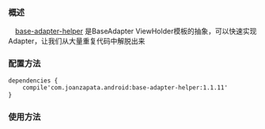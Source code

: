 ### 概述
　[base-adapter-helper][1] 是BaseAdapter ViewHolder模板的抽象，可以快速实现Adapter，让我们从大量重复代码中解脱出来
 
### 配置方法

``` xml
dependencies {
    compile'com.joanzapata.android:base-adapter-helper:1.1.11'
}
```

### 使用方法



  [1]: https://github.com/JoanZapata/base-adapter-helper